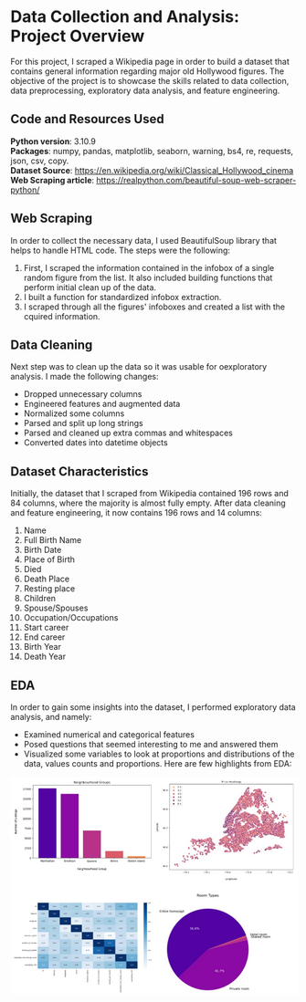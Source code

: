 # Data Collection and Analysis: Project Overview
For this project, I scraped a Wikipedia page in order to build a dataset that contains general information regarding major old Hollywood figures. The objective of the project is to showcase the skills related to data collection, data preprocessing, exploratory data analysis, and feature engineering.

## Code and Resources Used
**Python version**: 3.10.9 <br>
**Packages**: numpy, pandas, matplotlib, seaborn, warning, bs4, re, requests, json, csv, copy. <br>
**Dataset Source**: https://en.wikipedia.org/wiki/Classical_Hollywood_cinema <br>
**Web Scraping article**: https://realpython.com/beautiful-soup-web-scraper-python/

## Web Scraping
In order to collect the necessary data, I used BeautifulSoup library that helps to handle HTML code. The steps were the following:
1. First, I scraped the information contained in the infobox of a single random figure from the list. It also included building functions that perform initial clean up of the data.
2. I built a function for standardized infobox extraction.
3. I scraped through all the figures' infoboxes and created a list with the cquired information.

## Data Cleaning
Next step was to clean up the data so it was usable for oexploratory analysis. I made the following changes:
* Dropped unnecessary columns
* Engineered features and augmented data
* Normalized some columns
* Parsed and split up long strings
* Parsed and cleaned up extra commas and whitespaces
* Converted dates into datetime objects

## Dataset Characteristics
Initially, the dataset that I scraped from Wikipedia contained 196 rows and 84 columns, where the majority is almost fully empty. After data cleaning and feature engineering, it now contains 196 rows and 14 columns:

 1. Name       
 2. Full Birth Name      
 3. Birth Date
 4. Place of Birth       
 5. Died
 6. Death Place       
 7. Resting place        
 8. Children       
 9. Spouse/Spouses       
 10. Occupation/Occupations      
 11. Start career         
 12. End career       
 13. Birth Year        
 14. Death Year

## EDA
In order to gain some insights into the dataset, I performed exploratory data analysis, and namely:
* Examined numerical and categorical features
* Posed questions that seemed interesting to me and answered them
* Visualized some variables to look at proportions and distributions of the data, values counts and proportions. Here are few highlights from EDA:

![](https://github.com/dabykov/Projects/blob/main/project-2/Dashboard%202.png?raw=true)
